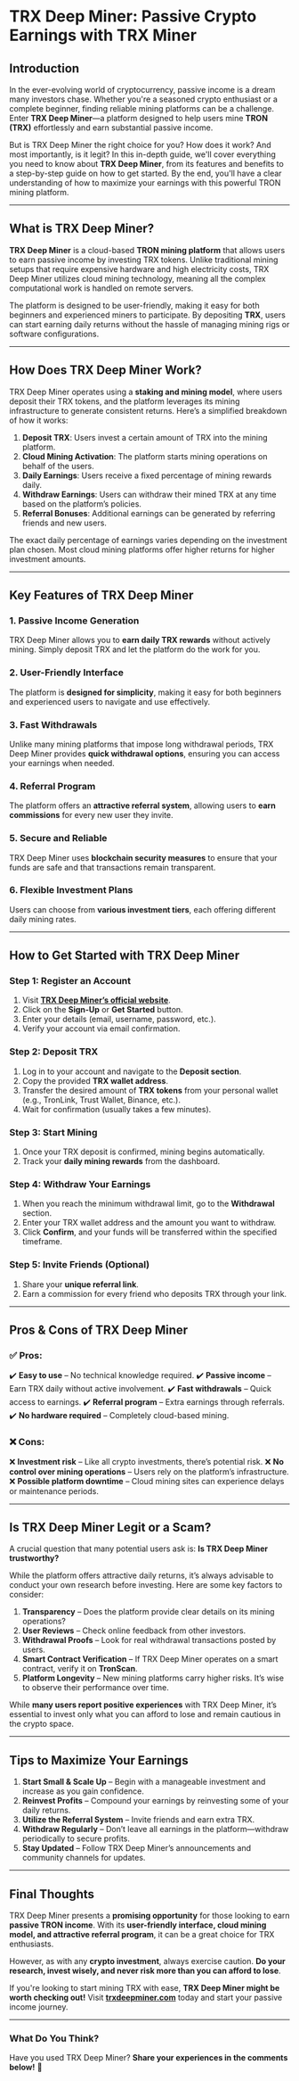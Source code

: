 # TRX Deep Miner: Passive Crypto Earnings with TRX Miner

## Introduction

In the ever-evolving world of cryptocurrency, passive income is a dream many investors chase. Whether you're a seasoned crypto enthusiast or a complete beginner, finding reliable mining platforms can be a challenge. Enter **TRX Deep Miner**—a platform designed to help users mine **TRON (TRX)** effortlessly and earn substantial passive income. 

But is TRX Deep Miner the right choice for you? How does it work? And most importantly, is it legit? In this in-depth guide, we'll cover everything you need to know about **TRX Deep Miner**, from its features and benefits to a step-by-step guide on how to get started. By the end, you'll have a clear understanding of how to maximize your earnings with this powerful TRON mining platform.

---

## What is TRX Deep Miner?

**TRX Deep Miner** is a cloud-based **TRON mining platform** that allows users to earn passive income by investing TRX tokens. Unlike traditional mining setups that require expensive hardware and high electricity costs, TRX Deep Miner utilizes cloud mining technology, meaning all the complex computational work is handled on remote servers. 

The platform is designed to be user-friendly, making it easy for both beginners and experienced miners to participate. By depositing **TRX**, users can start earning daily returns without the hassle of managing mining rigs or software configurations.

---

## How Does TRX Deep Miner Work?

TRX Deep Miner operates using a **staking and mining model**, where users deposit their TRX tokens, and the platform leverages its mining infrastructure to generate consistent returns. Here’s a simplified breakdown of how it works:

1. **Deposit TRX**: Users invest a certain amount of TRX into the mining platform.
2. **Cloud Mining Activation**: The platform starts mining operations on behalf of the users.
3. **Daily Earnings**: Users receive a fixed percentage of mining rewards daily.
4. **Withdraw Earnings**: Users can withdraw their mined TRX at any time based on the platform’s policies.
5. **Referral Bonuses**: Additional earnings can be generated by referring friends and new users.

The exact daily percentage of earnings varies depending on the investment plan chosen. Most cloud mining platforms offer higher returns for higher investment amounts.

---

## Key Features of TRX Deep Miner

### 1. **Passive Income Generation**
TRX Deep Miner allows you to **earn daily TRX rewards** without actively mining. Simply deposit TRX and let the platform do the work for you.

### 2. **User-Friendly Interface**
The platform is **designed for simplicity**, making it easy for both beginners and experienced users to navigate and use effectively.

### 3. **Fast Withdrawals**
Unlike many mining platforms that impose long withdrawal periods, TRX Deep Miner provides **quick withdrawal options**, ensuring you can access your earnings when needed.

### 4. **Referral Program**
The platform offers an **attractive referral system**, allowing users to **earn commissions** for every new user they invite.

### 5. **Secure and Reliable**
TRX Deep Miner uses **blockchain security measures** to ensure that your funds are safe and that transactions remain transparent.

### 6. **Flexible Investment Plans**
Users can choose from **various investment tiers**, each offering different daily mining rates.

---

## How to Get Started with TRX Deep Miner

### **Step 1: Register an Account**
1. Visit **[TRX Deep Miner’s official website](https://trxdeepminer.com/?ref=solayman1024/)**.
2. Click on the **Sign-Up** or **Get Started** button.
3. Enter your details (email, username, password, etc.).
4. Verify your account via email confirmation.

### **Step 2: Deposit TRX**
1. Log in to your account and navigate to the **Deposit section**.
2. Copy the provided **TRX wallet address**.
3. Transfer the desired amount of **TRX tokens** from your personal wallet (e.g., TronLink, Trust Wallet, Binance, etc.).
4. Wait for confirmation (usually takes a few minutes).

### **Step 3: Start Mining**
1. Once your TRX deposit is confirmed, mining begins automatically.
2. Track your **daily mining rewards** from the dashboard.

### **Step 4: Withdraw Your Earnings**
1. When you reach the minimum withdrawal limit, go to the **Withdrawal** section.
2. Enter your TRX wallet address and the amount you want to withdraw.
3. Click **Confirm**, and your funds will be transferred within the specified timeframe.

### **Step 5: Invite Friends (Optional)**
1. Share your **unique referral link**.
2. Earn a commission for every friend who deposits TRX through your link.

---

## Pros & Cons of TRX Deep Miner

### ✅ **Pros:**
✔️ **Easy to use** – No technical knowledge required.
✔️ **Passive income** – Earn TRX daily without active involvement.
✔️ **Fast withdrawals** – Quick access to earnings.
✔️ **Referral program** – Extra earnings through referrals.
✔️ **No hardware required** – Completely cloud-based mining.

### ❌ **Cons:**
❌ **Investment risk** – Like all crypto investments, there’s potential risk.
❌ **No control over mining operations** – Users rely on the platform’s infrastructure.
❌ **Possible platform downtime** – Cloud mining sites can experience delays or maintenance periods.

---

## Is TRX Deep Miner Legit or a Scam?

A crucial question that many potential users ask is: **Is TRX Deep Miner trustworthy?**

While the platform offers attractive daily returns, it’s always advisable to conduct your own research before investing. Here are some key factors to consider:

1. **Transparency** – Does the platform provide clear details on its mining operations?
2. **User Reviews** – Check online feedback from other investors.
3. **Withdrawal Proofs** – Look for real withdrawal transactions posted by users.
4. **Smart Contract Verification** – If TRX Deep Miner operates on a smart contract, verify it on **TronScan**.
5. **Platform Longevity** – New mining platforms carry higher risks. It’s wise to observe their performance over time.

While **many users report positive experiences** with TRX Deep Miner, it’s essential to invest only what you can afford to lose and remain cautious in the crypto space.

---

## Tips to Maximize Your Earnings

1. **Start Small & Scale Up** – Begin with a manageable investment and increase as you gain confidence.
2. **Reinvest Profits** – Compound your earnings by reinvesting some of your daily returns.
3. **Utilize the Referral System** – Invite friends and earn extra TRX.
4. **Withdraw Regularly** – Don’t leave all earnings in the platform—withdraw periodically to secure profits.
5. **Stay Updated** – Follow TRX Deep Miner’s announcements and community channels for updates.

---

## Final Thoughts

TRX Deep Miner presents a **promising opportunity** for those looking to earn **passive TRON income**. With its **user-friendly interface, cloud mining model, and attractive referral program**, it can be a great choice for TRX enthusiasts.

However, as with any **crypto investment**, always exercise caution. **Do your research, invest wisely, and never risk more than you can afford to lose**.

If you're looking to start mining TRX with ease, **TRX Deep Miner might be worth checking out!** Visit **[trxdeepminer.com](https://trxdeepminer.com/?ref=solayman1024/)** today and start your passive income journey.

---

### **What Do You Think?**
Have you used TRX Deep Miner? **Share your experiences in the comments below!** 🚀

